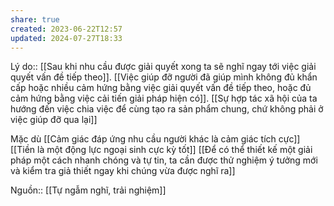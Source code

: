 ```yaml
---
share: true
created: 2023-06-22T12:57
updated: 2024-07-27T18:33
---
```

Lý do:: [[Sau khi nhu cầu được giải quyết xong ta sẽ nghĩ ngay tới việc giải quyết vấn đề tiếp theo]]. [[Việc giúp đỡ người đã giúp mình không đủ khẩn cấp hoặc nhiều cảm hứng bằng việc giải quyết vấn đề tiếp theo, hoặc đủ cảm hứng bằng việc cải tiến giải pháp hiện có]]. [[Sự hợp tác xã hội của ta hướng đến việc chia việc để cùng tạo ra sản phẩm chung, chứ không phải ở việc giúp đỡ qua lại]]

Mặc dù [[Cảm giác đáp ứng nhu cầu người khác là cảm giác tích cực]]
[[Tiền là một động lực ngoại sinh cực kỳ tốt]]
[[Để có thể thiết kế một giải pháp một cách nhanh chóng và tự tin, ta cần được thử nghiệm ý tưởng mới và kiểm tra giả thiết ngay khi chúng vừa được nghĩ ra]]

Nguồn:: [[Tự ngẫm nghĩ, trải nghiệm]]
